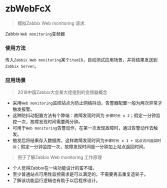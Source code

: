 # zbWebFcX

> 模拟Zabbix Web monitoring 请求.

Zabbix `Web monitoring`变频器

### 使用方法
传入`Zabbix Web monitoring`某个`itemID`，自动测试应用场景，并将结果发送到`Zabbix Server`。

### 应用场景

> 2018中国Zabbix大会某大佬提到的变频器概念

- 采用`Web monitoring`监控站点为防止网络抖动，告警器配置一般为两次异常才触发报警。
- 这种防抖动配置方法有个弊端：故障发现时间为 `步骤时长 x 2`；假定一分钟监控一次，故障发现时间需要两分钟。
- 可用于`Web monitoring`告警动作，在第一次发现故障时，通过告警动作去触发。
- 触发后将结果存入数据库，这样故障发现时间为`步骤时长 x 1 + 站点访问返回时间`；假定一分钟监控一次，故障发现时间是一分钟加上站点返回时间。

> 用于了解Zabbix Web monitoring 工作原理

- 个人觉得Zabbix在一块功能设计的蛮不错。
- 至少普通站点可用性监控需求是可以满足的，不需要再去重复造轮子。
- 了解该功能运行逻辑也有助于以后程序设计。



